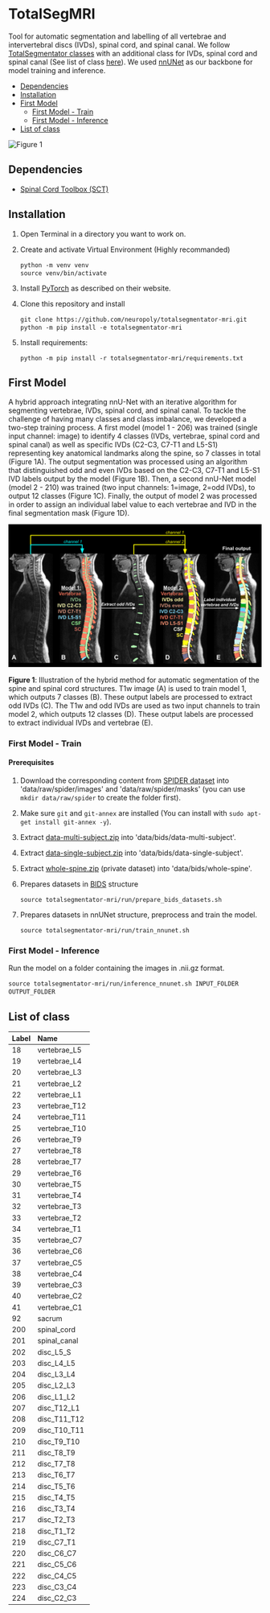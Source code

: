 # TotalSegMRI

Tool for automatic segmentation and labelling of all vertebrae and intervertebral discs (IVDs), spinal cord, and spinal canal. We follow [TotalSegmentator classes](https://github.com/wasserth/TotalSegmentator?tab=readme-ov-file#class-details) with an additional class for IVDs, spinal cord and spinal canal (See list of class [here](#list-of-class)). We used [nnUNet](https://github.com/MIC-DKFZ/nnUNet) as our backbone for model training and inference.

- [Dependencies](#dependencies)
- [Installation](#installation)
- [First Model](#first-model)
  - [First Model - Train](#first-model---train)
  - [First Model - Inference](#first-model---inference)
- [List of class](#list-of-class)

![Figure 1](images/Thumbnail.gif)

## Dependencies

- [Spinal Cord Toolbox (SCT)](https://github.com/neuropoly/spinalcordtoolbox)

## Installation

1. Open Terminal in a directory you want to work on.

1. Create and activate Virtual Environment (Highly recommanded)
    ```
    python -m venv venv
    source venv/bin/activate
    ```

1. Install [PyTorch](https://pytorch.org/get-started/locally/) as described on their website.

1. Clone this repository and install
    ```
    git clone https://github.com/neuropoly/totalsegmentator-mri.git
    python -m pip install -e totalsegmentator-mri
    ```

1. Install requirements:
    ```
    python -m pip install -r totalsegmentator-mri/requirements.txt
    ```

## First Model
A hybrid approach integrating nnU-Net with an iterative algorithm for segmenting vertebrae, IVDs, spinal cord, and spinal canal. To tackle the challenge of having many classes and class imbalance, we developed a two-step training process. A first model (model 1 - 206) was trained (single input channel: image) to identify 4 classes (IVDs, vertebrae, spinal cord and spinal canal) as well as specific IVDs (C2-C3, C7-T1 and L5-S1) representing key anatomical landmarks along the spine, so 7 classes in total (Figure 1A). The output segmentation was processed using an algorithm that distinguished odd and even IVDs based on the C2-C3, C7-T1 and L5-S1 IVD labels output by the model (Figure 1B). Then, a second nnU-Net model (model 2 - 210) was trained (two input channels: 1=image, 2=odd IVDs), to output 12 classes (Figure 1C). Finally, the output of model 2 was processed in order to assign an individual label value to each vertebrae and IVD in the final segmentation mask (Figure 1D).

![Figure 1](images/Figure1.svg)

**Figure 1**: Illustration of the hybrid method for automatic segmentation of the spine and spinal cord structures. T1w image (A) is used to train model 1, which outputs 7 classes (B). These output labels are processed to extract odd IVDs (C). The T1w and odd IVDs are used as two input channels to train model 2, which outputs 12 classes (D). These output labels are processed to extract individual IVDs and vertebrae (E).

### First Model - Train

#### Prerequisites

1. Download the corresponding content from [SPIDER dataset](https://doi.org/10.5281/zenodo.10159290) into 'data/raw/spider/images' and 'data/raw/spider/masks' (you can use `mkdir data/raw/spider` to create the folder first).

1. Make sure `git` and `git-annex` are installed (You can install with `sudo apt-get install git-annex -y`).

1. Extract [data-multi-subject.zip](https://drive.google.com/file/d/1Sq38xLHnVxhLr0s1j27ywbeshNUjo3IP) into 'data/bids/data-multi-subject'.

1. Extract [data-single-subject.zip](https://drive.google.com/file/d/1YvuFHL8GDJ5SXlMLORWDjR5SNkDL6TUU) into 'data/bids/data-single-subject'.

1. Extract [whole-spine.zip](https://drive.google.com/file/d/143i0ODmeqohpc4vu5Aa5lnv8LLEyOU0F) (private dataset) into 'data/bids/whole-spine'.

1. Prepares datasets in [BIDS](https://bids.neuroimaging.io/) structure
    ```
    source totalsegmentator-mri/run/prepare_bids_datasets.sh
    ```

1. Prepares datasets in nnUNet structure, preprocess and train the model.
    ```
    source totalsegmentator-mri/run/train_nnunet.sh
    ```

### First Model - Inference
Run the model on a folder containing the images in .nii.gz format.
```
source totalsegmentator-mri/run/inference_nnunet.sh INPUT_FOLDER OUTPUT_FOLDER
```

## List of class

|Label|Name|
|:-----|:-----|
| 18 | vertebrae_L5 |
| 19 | vertebrae_L4 |
| 20 | vertebrae_L3 |
| 21 | vertebrae_L2 |
| 22 | vertebrae_L1 |
| 23 | vertebrae_T12 |
| 24 | vertebrae_T11 |
| 25 | vertebrae_T10 |
| 26 | vertebrae_T9 |
| 27 | vertebrae_T8 |
| 28 | vertebrae_T7 |
| 29 | vertebrae_T6 |
| 30 | vertebrae_T5 |
| 31 | vertebrae_T4 |
| 32 | vertebrae_T3 |
| 33 | vertebrae_T2 |
| 34 | vertebrae_T1 |
| 35 | vertebrae_C7 |
| 36 | vertebrae_C6 |
| 37 | vertebrae_C5 |
| 38 | vertebrae_C4 |
| 39 | vertebrae_C3 |
| 40 | vertebrae_C2 |
| 41 | vertebrae_C1 |
| 92 | sacrum |
| 200 | spinal_cord |
| 201 | spinal_canal |
| 202 | disc_L5_S |
| 203 | disc_L4_L5 |
| 204 | disc_L3_L4 |
| 205 | disc_L2_L3 |
| 206 | disc_L1_L2 |
| 207 | disc_T12_L1 |
| 208 | disc_T11_T12 |
| 209 | disc_T10_T11 |
| 210 | disc_T9_T10 |
| 211 | disc_T8_T9 |
| 212 | disc_T7_T8 |
| 213 | disc_T6_T7 |
| 214 | disc_T5_T6 |
| 215 | disc_T4_T5 |
| 216 | disc_T3_T4 |
| 217 | disc_T2_T3 |
| 218 | disc_T1_T2 |
| 219 | disc_C7_T1 |
| 220 | disc_C6_C7 |
| 221 | disc_C5_C6 |
| 222 | disc_C4_C5 |
| 223 | disc_C3_C4 |
| 224 | disc_C2_C3 |
